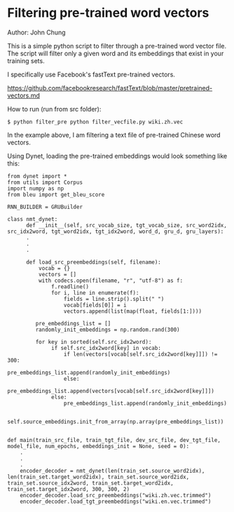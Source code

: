 Filtering pre-trained word vectors
=======

Author: John Chung

This is a simple python script to filter through a pre-trained word vector file. The script will filter only a given word and its embeddings that exist in your training sets.

I specifically use Facebook's fastText pre-trained vectors.

https://github.com/facebookresearch/fastText/blob/master/pretrained-vectors.md

How to run (run from src folder):

`$ python filter_pre python filter_vecfile.py wiki.zh.vec`

In the example above, I am filtering a text file of pre-trained Chinese word vectors.

Using Dynet, loading the pre-trained embeddings would look something like this:

```
from dynet import *
from utils import Corpus
import numpy as np
from bleu import get_bleu_score

RNN_BUILDER = GRUBuilder

class nmt_dynet:
      def __init__(self, src_vocab_size, tgt_vocab_size, src_word2idx, src_idx2word, tgt_word2idx, tgt_idx2word, word_d, gru_d, gru_layers):
      .
      .
      .

      def load_src_preembeddings(self, filename):
          vocab = {}
          vectors = []
          with codecs.open(filename, "r", "utf-8") as f:
              f.readline()
              for i, line in enumerate(f):
                  fields = line.strip().split(" ")
                  vocab[fields[0]] = i
                  vectors.append(list(map(float, fields[1:])))

         pre_embeddings_list = []
         randomly_init_embeddings = np.random.rand(300)

         for key in sorted(self.src_idx2word):
              if self.src_idx2word[key] in vocab:
                  if len(vectors[vocab[self.src_idx2word[key]]]) != 300:
                      pre_embeddings_list.append(randomly_init_embeddings)
                  else:
                      pre_embeddings_list.append(vectors[vocab[self.src_idx2word[key]]])
              else:
                  pre_embeddings_list.append(randomly_init_embeddings)

         self.source_embeddings.init_from_array(np.array(pre_embeddings_list))


def main(train_src_file, train_tgt_file, dev_src_file, dev_tgt_file, model_file, num_epochs, embeddings_init = None, seed = 0):
    .
    .
    .
    encoder_decoder = nmt_dynet(len(train_set.source_word2idx), len(train_set.target_word2idx), train_set.source_word2idx, train_set.source_idx2word, train_set.target_word2idx, train_set.target_idx2word, 300, 300, 2)
    encoder_decoder.load_src_preembeddings("wiki.zh.vec.trimmed")
    encoder_decoder.load_tgt_preembeddings("wiki.en.vec.trimmed")

```
